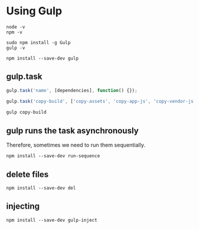 # Using Gulp

```
node -v
npm -v
```

```
sudo npm install -g Gulp
gulp -v
```

```
npm install --save-dev gulp
```

## gulp.task

```javascript
gulp.task('name', [dependencies], function() {});
```

```js
gulp.task('copy-build', ['copy-assets', 'copy-app-js', 'copy-vendor-js']);
```

```bash
gulp copy-build
```

## gulp runs the task asynchronously

Therefore, sometimes we need to run them sequentially.

```
npm install --save-dev run-sequence
```

## delete files

```
npm install --save-dev del
```

## injecting

```
npm install --save-dev gulp-inject
```